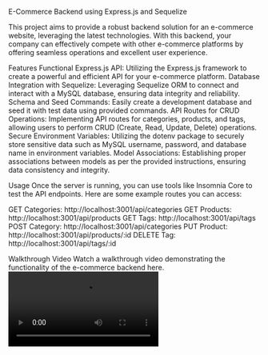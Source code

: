 E-Commerce Backend using Express.js and Sequelize

This project aims to provide a robust backend solution for an e-commerce website, leveraging the latest technologies. With this backend, your company can effectively compete with other e-commerce platforms by offering seamless operations and excellent user experience.

Features
Functional Express.js API: Utilizing the Express.js framework to create a powerful and efficient API for your e-commerce platform.
Database Integration with Sequelize: Leveraging Sequelize ORM to connect and interact with a MySQL database, ensuring data integrity and reliability.
Schema and Seed Commands: Easily create a development database and seed it with test data using provided commands.
API Routes for CRUD Operations: Implementing API routes for categories, products, and tags, allowing users to perform CRUD (Create, Read, Update, Delete) operations.
Secure Environment Variables: Utilizing the dotenv package to securely store sensitive data such as MySQL username, password, and database name in environment variables.
Model Associations: Establishing proper associations between models as per the provided instructions, ensuring data consistency and integrity.

Usage
Once the server is running, you can use tools like Insomnia Core to test the API endpoints. Here are some example routes you can access:

GET Categories: http://localhost:3001/api/categories
GET Products: http://localhost:3001/api/products
GET Tags: http://localhost:3001/api/tags
POST Category: http://localhost:3001/api/categories
PUT Product: http://localhost:3001/api/products/:id
DELETE Tag: http://localhost:3001/api/tags/:id

Walkthrough Video
Watch a walkthrough video demonstrating the functionality of the e-commerce backend here.<video controls src="20240407-0402-53.3672554.mp4" title="Title"></video>